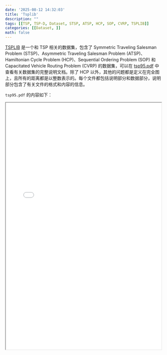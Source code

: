 ```yaml
---
date: '2025-08-12 14:32:03'
title: 'Tsplib'
description: ""
tags: [[TSP, TSP-D, Dataset, STSP, ATSP, HCP, SOP, CVRP, TSPLIB]]
categories: [[Dataset, ]]
math: false
---
```


[TSPLIB](http://comopt.ifi.uni-heidelberg.de/software/TSPLIB95/) 是一个和 TSP 相关的数据集，包含了 Symmetric Traveling Salesman Problem (STSP)、Asymmetric Traveling Salesman Problem (ATSP)、Hamiltonian Cycle Problem (HCP)、Sequential Ordering Problem (SOP) 和 Capacitated Vehicle Routing Problem (CVRP) 的数据集，可以在 [tsp95.pdf](http://comopt.ifi.uni-heidelberg.de/software/TSPLIB95/tsp95.pdf) 中查看有关数据集的完整说明文档。除了 HCP 以外，其他的问题都是定义在完全图上，且所有的距离都是以整数表示的。每个文件都包括说明部分和数据部分，说明部分包含了有关文件的格式和内容的信息。

`tsp95.pdf` 的内容如下：

<iframe   src="/js/pdfjs/web/viewer.html?file=/pdf/tsp95.pdf" style='width:100%;height:800px'></iframe>

